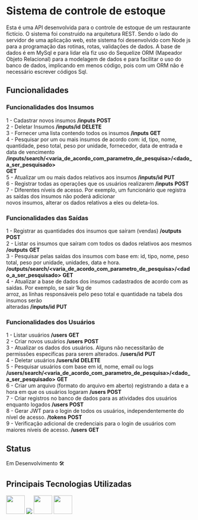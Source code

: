 # Sistema de controle de estoque
Esta é uma API desenvolvida para o controle de estoque de um restaurante fictício. O sistema foi construído na arquitetura
REST. Sendo o lado do servidor de uma aplicação web, este sistema foi desenvolvido com Node js para a programação das rotinas, rotas, validações de dados.
A base de dados é em MySql e para lidar ela fiz uso do Sequelize ORM (Mapeador Objeto Relacional) para a modelagem de dados e para facilitar o uso do banco de dados, implicando
em menos código, pois com um ORM não é necessário escrever códigos Sql.

## Funcionalidades
### Funcionalidades dos Insumos

1 - Cadastrar novos insumos <strong>/inputs</strong> <strong>POST</strong> <br>
2 - Deletar Insumos <strong>/inputs/id</strong>  <strong>DELETE</strong> <br>
3 - Fornecer uma lista contendo todos os insumos <strong>/inputs</strong> <strong>GET</strong> <br>
4 - Pesquisar por um ou mais insumos de acordo com: id, tipo, nome, quantidade, peso total,
    peso por unidade, fornecedor, data de entrada e data de vencimento <strong>/inputs/search/<varia_de_acordo_com_parametro_de_pesquisa>/<dado_a_ser_pesquisado></strong>  
    <strong>GET</strong> <br>
5 - Atualizar um ou mais dados relativos aos insumos <strong>/inputs/id</strong> <strong>PUT</strong> <br>
6 - Registrar todas as operações que os usuários realizarem <strong>/inputs</strong> <strong>POST</strong> <br>
7 - Diferentes níveis de acesso. Por exemplo, um funcionário que registra as saídas dos insumos não poderá adicionar<br>
    novos insumos, alterar os dados relativos a eles ou deleta-los.<br>

### Funcionalidades das Saídas

1 - Registrar as quantidades dos insumos que saíram (vendas) <strong>/outputs</strong> <strong>POST</strong> <br>
2 - Listar os insumos que saíram com todos os dados relativos aos mesmos <strong>/outputs</strong> <strong>GET</strong> <br>
3 - Pesquisar pelas saídas dos insumos com base em: id, tipo, nome, peso total, peso por unidade, unidades,
    data e hora. <strong>/outputs/search/<varia_de_acordo_com_parametro_de_pesquisa>/<dado_a_ser_pesquisado></strong> <strong>GET</strong> <br>
4 - Atualizar a base de dados dos insumos cadastrados de acordo com as saídas. Por exemplo, se sair 1kg de <br>
    arroz, as linhas responsáveis pelo peso total e quantidade na tabela dos insumos serão<br>
    alteradas <strong>/inputs/id</strong> <strong>PUT</strong> <br>

### Funcionalidades dos Usuários

1 - Listar usuários <strong>/users</strong> <strong>GET</strong> <br>
2 - Criar novos usuários <strong>/users</strong> <strong>POST</strong> <br>
3 - Atualizar os dados dos usuários. Alguns não necessitarão de permissões específicas para serem alterados. <strong>/users/id</strong> <strong>PUT</strong> <br>
4 - Deletar usuários <strong>/users/id</strong> <strong>DELETE</strong> <br>
5 - Pesquisar usuários com base em id, nome, email ou logs <strong>/users/search/<varia_de_acordo_com_parametro_de_pesquisa>/<dado_a_ser_pesquisado></strong> 
 <strong>GET</strong> <br>
6 - Criar um arquivo (formato do arquivo em aberto) registrando a data e a hora em que os usuários logaram <strong>/users</strong> <strong>POST</strong> <br>
7 - Criar registros no banco de dados para as atividades dos usuários enquanto logados <strong>/users</strong> <strong>POST</strong> <br>
8 - Gerar JWT para o login de todos os usuários, independentemente do nível de acesso. <strong>/tokens</strong> <strong>POST</strong> <br>
9 - Verificação adicional de credenciais para o login de usuários com maiores níveis de acesso. <strong>/users</strong> <strong>GET</strong> <br>

## Status
Em Desenvolvimento 🛠️

## Principais Tecnologias Utilizadas
<img src="https://cdn.jsdelivr.net/gh/devicons/devicon@latest/icons/nodejs/nodejs-original-wordmark.svg" hight=50px width=50px />
<img src="https://cdn.jsdelivr.net/gh/devicons/devicon@latest/icons/express/express-original-wordmark.svg" />
<img src="https://cdn.jsdelivr.net/gh/devicons/devicon@latest/icons/mysql/mysql-original-wordmark.svg" hight=50px width=50px />
<img src="https://cdn.jsdelivr.net/gh/devicons/devicon@latest/icons/sequelize/sequelize-original-wordmark.svg" hight=50px width=50px />
